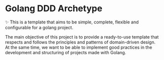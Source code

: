 # Golang DDD Archetype

:sparkles: This is a template that aims to be simple, complete, flexible and configurable for a golang project.

The main objective of this project is to provide a ready-to-use template that respects and follows the principles and patterns of domain-driven design. At the same time, we want to be able to implement good practices in the development and structuring of projects made with Golang.